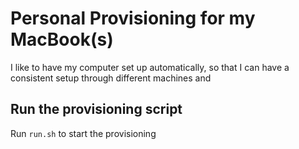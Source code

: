 # Personal Provisioning for my MacBook(s)

I like to have my computer set up automatically, so that I can have a consistent setup through different machines and 

## Run the provisioning script

Run `run.sh` to start the provisioning

